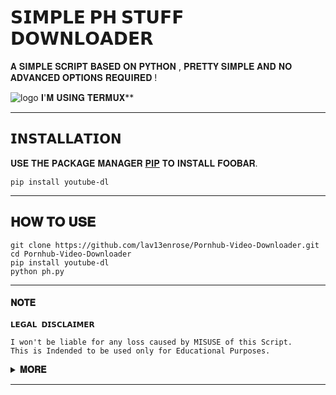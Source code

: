 # 𝗦𝗜𝗠𝗣𝗟𝗘 𝗣𝗛 𝗦𝗧𝗨𝗙𝗙 𝗗𝗢𝗪𝗡𝗟𝗢𝗔𝗗𝗘𝗥
𝐀 𝐒𝐈𝐌𝐏𝐋𝐄 𝐒𝐂𝐑𝐈𝐏𝐓 𝐁𝐀𝐒𝐄𝐃 𝐎𝐍 𝐏𝐘𝐓𝐇𝐎𝐍 , 𝐏𝐑𝐄𝐓𝐓𝐘 𝐒𝐈𝐌𝐏𝐋𝐄 𝐀𝐍𝐃 𝐍𝐎 𝐀𝐃𝐕𝐀𝐍𝐂𝐄𝐃 𝐎𝐏𝐓𝐈𝐎𝐍𝐒 𝐑𝐄𝐐𝐔𝐈𝐑𝐄𝐃 !

![logo](https://telegra.ph/file/343c70a84c768f82116cd.jpg)
𝐈'𝐌 𝐔𝐒𝐈𝐍𝐆 𝐓𝐄𝐑𝐌𝐔𝐗**

---

## 𝗜𝗡𝗦𝗧𝗔𝗟𝗟𝗔𝗧𝗜𝗢𝗡

𝐔𝐒𝐄 𝐓𝐇𝐄 𝐏𝐀𝐂𝐊𝐀𝐆𝐄 𝐌𝐀𝐍𝐀𝐆𝐄𝐑 [𝐏𝐈𝐏](https://pip.pypa.io/en/stable/) 𝐓𝐎 𝐈𝐍𝐒𝐓𝐀𝐋𝐋 𝐅𝐎𝐎𝐁𝐀𝐑.

```
pip install youtube-dl
```
---

## 𝐇𝐎𝐖 𝐓𝐎 𝐔𝐒𝐄

```
git clone https://github.com/lav13enrose/Pornhub-Video-Downloader.git
cd Pornhub-Video-Downloader
pip install youtube-dl 
python ph.py
```
---

#### 𝐍𝐎𝐓𝐄
```
𝗟𝗘𝗚𝗔𝗟 𝗗𝗜𝗦𝗖𝗟𝗔𝗜𝗠𝗘𝗥

I won't be liable for any loss caused by MISUSE of this Script.
This is Indended to be used only for Educational Purposes.

```
<details>
  <summary><b>𝐌𝐎𝐑𝐄</b></summary>
<br/>
𝗜'𝗠 𝗨𝗦𝗜𝗡𝗚 𝗧𝗘𝗥𝗠𝗨𝗫 𝗛𝗘𝗥𝗘 𝗦𝗢 𝗜𝗠 𝗚𝗢𝗡𝗡𝗔 𝗚𝗜𝗩𝗘 𝗬𝗢𝗨 𝗦𝗢𝗠𝗘 𝗦𝗢𝗨𝗥𝗖𝗘𝗦 𝗧𝗢 𝗟𝗘𝗔𝗥𝗡  𝗧𝗘𝗥𝗠𝗨𝗫:
 
* [𝗟𝗲𝗮𝗿𝗻 𝗧𝗲𝗿𝗺𝘂𝘅](https://play.google.com/store/apps/details?id=com.ican.dotech.terminalcommandprompt)
* [𝗧𝗲𝗿𝗺𝘂𝘅 𝗕𝗮𝘀𝗶𝗰𝘀](https://youtu.be/3I1LmWhY9Ig)

</details>

---
